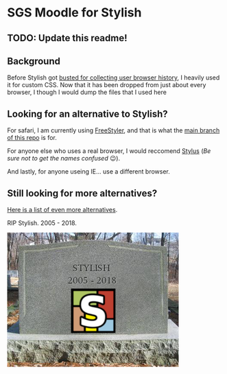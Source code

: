# SGS Moodle for Stylish

## TODO: Update this readme!

## Background

Before Stylish got [busted for collecting user browser history](https://arstechnica.com/information-technology/2018/07/stylish-extension-with-2m-downloads-banished-for-tracking-every-site-visit/), I heavily used it for custom CSS. Now that it has been dropped from just about every browser, I though I would dump the files that I used here

## Looking for an alternative to Stylish?

For safari, I am currently using [FreeStyler](https://safari-extensions.apple.com/details/?id=ws.freestyler.freestyler-SRV36C8E2C), and that is what the [main branch of this repo](https://github.com/jeffrypig23/SGSMoodleCSS) is for. 

For anyone else who uses a real browser, I would reccomend [Stylus](https://github.com/openstyles/stylus) (*Be sure not to get the names confused* 😉).

And lastly, for anyone useing IE... use a different browser. 

## Still looking for more alternatives?

[Here is a list of even more alternatives](https://github.com/openstyles/stylus/wiki/Stylish-Alternatives).



RIP Stylish. 2005 - 2018.

![Press F to pay respects](https://github.com/jeffrypig23/SGSMoodleCSS/blob/Stylish/images/RIPStylish.png?raw=true)
